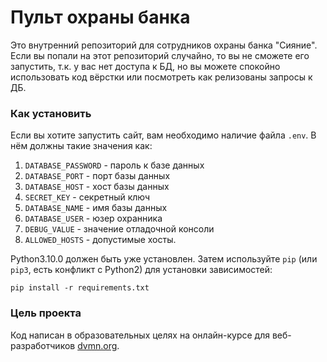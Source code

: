 # Пульт охраны банка
Это внутренний репозиторий для сотрудников охраны банка "Сияние". Если вы попали на этот репозиторий случайно, то вы не сможете его запустить, т.к. у вас нет доступа к БД, но вы можете спокойно использовать код вёрстки или посмотреть как релизованы запросы к ДБ.

### Как установить
Если вы хотите запустить сайт, вам необходимо наличие файла ```.env```.
В нём должны такие значения как:
1. ```DATABASE_PASSWORD``` - пароль к базе данных
2. ```DATABASE_PORT``` - порт базы данных
3. ```DATABASE_HOST``` - хост базы данных
4. ```SECRET_KEY``` - секретный ключ
5. ```DATABASE_NAME``` - имя базы данных
6. ```DATABASE_USER``` - юзер охранника
7. ```DEBUG_VALUE``` - значение отладочной консоли
8. ```ALLOWED_HOSTS``` - допустимые хосты.

Python3.10.0 должен быть уже установлен. 
Затем используйте `pip` (или `pip3`, есть конфликт с Python2) для установки зависимостей:
```
pip install -r requirements.txt
```

### Цель проекта

Код написан в образовательных целях на онлайн-курсе для веб-разработчиков [dvmn.org](https://dvmn.org/).
